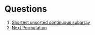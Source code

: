 # Questions 

1. [Shortest unsorted continuous subarray](https://leetcode.com/problems/shortest-unsorted-continuous-subarray/description/)
2. [Next Permutation](https://leetcode.com/problems/next-permutation/description/)
